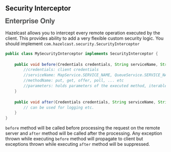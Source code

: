 
## Security Interceptor

![](images/enterprise-onlycopy.jpg)

Hazelcast allows you to intercept every remote operation executed by the client. This provides ability to add a very flexible custom security logic. You should implement `com.hazelcast.security.SecurityInterceptor`

```java
public class MySecurityInterceptor implements SecurityInterceptor {

    public void before(Credentials credentials, String serviceName, String methodName, Parameters parameters) throws AccessControlException {
        //credentials: client credentials 
        //serviceName: MapService.SERVICE_NAME, QueueService.SERVICE_NAME, ... etc
        //methodName: put, get, offer, poll, ... etc
        //parameters: holds parameters of the executed method, iterable.
    }

    public void after(Credentials credentials, String serviceName, String methodName, Parameters parameters) {
        // can be used for logging etc.
    }
}
```

`before` method will be called before processing the request on the remote server and `after` method will be called after the processing. Any exception thrown while executing `before` method will propagate to client but exceptions thrown while executing `after` method will be suppressed.  
